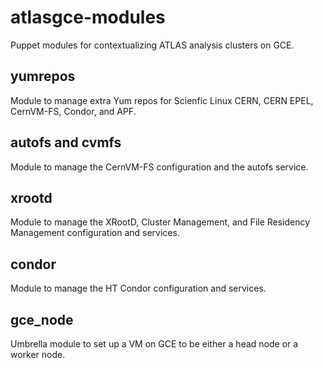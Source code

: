 atlasgce-modules
================

Puppet modules for contextualizing ATLAS analysis clusters on GCE.

yumrepos
--------

Module to manage extra Yum repos for Scienfic Linux CERN, CERN EPEL, CernVM-FS, Condor, and APF.

autofs and cvmfs
----------------

Module to manage the CernVM-FS configuration and the autofs service.

xrootd
------

Module to manage the XRootD, Cluster Management, and File Residency Management configuration and services.

condor
------

Module to manage the HT Condor configuration and services.

gce_node
--------

Umbrella module to set up a VM on GCE to be either a head node or a worker node.


